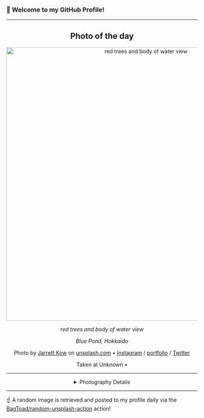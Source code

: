 ### 👋 Welcome to my GitHub Profile!

----
<div align="center">

## Photo of the day
  
  <a href="https://unsplash.com/photos/red-trees-and-body-of-water-view-1ZOyYPOBn7I"><img width="720" src="https://images.unsplash.com/photo-1545105511-839f4a45a030?crop=entropy&cs=tinysrgb&fit=max&fm=jpg&ixid=M3w1OTQ0OTd8MHwxfHJhbmRvbXx8fHx8fHx8fDE3NDYxNjYyMjB8&ixlib=rb-4.0.3&q=80&w=1080" alt="red trees and body of water view"></a>
  
  <em>red trees and body of water view</em>
  
  <em>Blue Pond, Hokkaido</em>

  Photo by [Jarrett Kow](http://jarrettkow.vsco.co) on [unsplash.com](https://unsplash.com/) • [Instagram](https://instagram.com/jarrettkow) / [portfolio](http://jarrettkow.vsco.co) / [Twitter](https://twitter.com/Jarrett_Kow)
  
  Taken at Unknown • 
  
  ---
  
<details>
<summary>Photography Details</summary>
  
| Parameter     | Value |
| ------------- | ----- |
| Camera Model  | ILCE-7M2 |
| Exposure Time | 1/500 |
| Aperture      | null |
| Focal Length  | null |
| ISO           | 200 |
| Location      | Unknown (null) |
| Coordinates   | Latitude null, Longitude null |

</details>

</div>

----

☝️ A random image is retrieved and posted to my profile daily via the [BagToad/random-unsplash-action](https://github.com/BagToad/random-unsplash-action) action!
